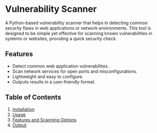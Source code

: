 # Vulnerability Scanner

A Python-based vulnerability scanner that helps in detecting common security flaws in web applications or network environments. This tool is designed to be simple yet effective for scanning known vulnerabilities in systems or websites, providing a quick security check.

## Features

- Detect common web application vulnerabilities .
- Scan network services for open ports and misconfigurations.
- Lightweight and easy to configure.
- Outputs results in a user-friendly format.

## Table of Contents

1. [Installation](#installation)
2. [Usage](#usage)
3. [Features and Scanning Options](#features-and-scanning-options)
4. [Output](#output)

